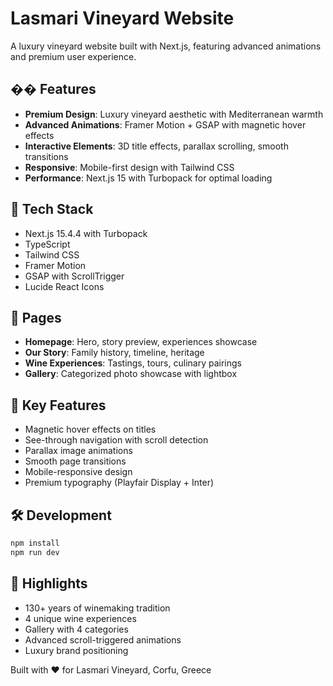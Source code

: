 # Lasmari Vineyard Website

A luxury vineyard website built with Next.js, featuring advanced animations and premium user experience.

## �� Features
- **Premium Design**: Luxury vineyard aesthetic with Mediterranean warmth
- **Advanced Animations**: Framer Motion + GSAP with magnetic hover effects
- **Interactive Elements**: 3D title effects, parallax scrolling, smooth transitions
- **Responsive**: Mobile-first design with Tailwind CSS
- **Performance**: Next.js 15 with Turbopack for optimal loading

## 🚀 Tech Stack
- Next.js 15.4.4 with Turbopack
- TypeScript
- Tailwind CSS
- Framer Motion
- GSAP with ScrollTrigger
- Lucide React Icons

## 📱 Pages
- **Homepage**: Hero, story preview, experiences showcase
- **Our Story**: Family history, timeline, heritage
- **Wine Experiences**: Tastings, tours, culinary pairings
- **Gallery**: Categorized photo showcase with lightbox

## 🎨 Key Features
- Magnetic hover effects on titles
- See-through navigation with scroll detection
- Parallax image animations
- Smooth page transitions
- Mobile-responsive design
- Premium typography (Playfair Display + Inter)

## 🛠️ Development
```bash
npm install
npm run dev
```

## 🌟 Highlights
- 130+ years of winemaking tradition
- 4 unique wine experiences
- Gallery with 4 categories
- Advanced scroll-triggered animations
- Luxury brand positioning

Built with ❤️ for Lasmari Vineyard, Corfu, Greece
